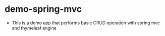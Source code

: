 # demo-spring-mvc
- This is a demo app that performs basic CRUD operation with spring mvc and thymeleaf engine